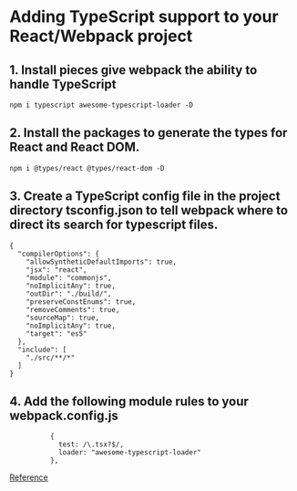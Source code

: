 
# Adding TypeScript support to your React/Webpack project

## 1. Install pieces give webpack the ability to handle TypeScript

```
npm i typescript awesome-typescript-loader -D
```

## 2. Install the packages to generate the types for React and React DOM.

```
npm i @types/react @types/react-dom -D
```

## 3. Create a TypeScript config file in the project directory __tsconfig.json__ to tell webpack where to direct its search for typescript files.

```
{
  "compilerOptions": {
    "allowSyntheticDefaultImports": true,
    "jsx": "react",
    "module": "commonjs",
    "noImplicitAny": true,
    "outDir": "./build/",
    "preserveConstEnums": true,
    "removeComments": true,
    "sourceMap": true,
    "noImplicitAny": true,
    "target": "es5"
  },
  "include": [
    "./src/**/*"
  ]
}
```

## 4. Add the following module rules to your webpack.config.js
```
          {
            test: /\.tsx?$/,
            loader: "awesome-typescript-loader"
          },          
```

[Reference](https://levelup.gitconnected.com/react-typescript-with-webpack-2fceebb8faf)
